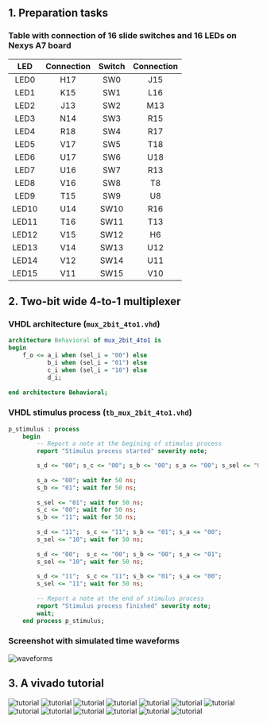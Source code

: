 ## 1. Preparation tasks
### Table with connection of 16 slide switches and 16 LEDs on Nexys A7 board
| **LED** | **Connection** | **Switch** | **Connection** | 
| :-: | :-: | :-: | :-: |
| LED0 | H17 | SW0 | J15 |
| LED1 | K15 | SW1 | L16 |
| LED2 | J13 | SW2 | M13 |
| LED3 | N14 | SW3 | R15 |
| LED4 | R18 | SW4 | R17 |
| LED5 | V17 | SW5 | T18 |
| LED6 | U17 | SW6 | U18 |
| LED7 | U16 | SW7 | R13 |
| LED8 | V16 | SW8 | T8 |
| LED9 | T15 | SW9 | U8 |
| LED10 | U14 | SW10 | R16 |
| LED11 | T16 | SW11 | T13 |
| LED12 | V15 | SW12 | H6 |
| LED13 | V14 | SW13 | U12 |
| LED14 | V12 | SW14 | U11 |
| LED15 | V11 | SW15 | V10 |

## 2. Two-bit wide 4-to-1 multiplexer
### VHDL architecture (`mux_2bit_4to1.vhd`)
```vhdl
architecture Behavioral of mux_2bit_4to1 is
begin
    f_o <= a_i when (sel_i = "00") else
           b_i when (sel_i = "01") else
           c_i when (sel_i = "10") else
           d_i; 
           
end architecture Behavioral;
```
### VHDL stimulus process (`tb_mux_2bit_4to1.vhd`)
```vhdl
p_stimulus : process
    begin
        -- Report a note at the begining of stimulus process
        report "Stimulus process started" severity note;

        s_d <= "00"; s_c <= "00"; s_b <= "00"; s_a <= "00"; s_sel <= "00"; wait for 50 ns;
        
        s_a <= "00"; wait for 50 ns;
        s_b <= "01"; wait for 50 ns;
        
        s_sel <= "01"; wait for 50 ns;
        s_c <= "00"; wait for 50 ns;
        s_b <= "11"; wait for 50 ns;  
        
        s_d <= "11";  s_c <= "11"; s_b <= "01"; s_a <= "00"; 
        s_sel <= "10"; wait for 50 ns;  
        
        s_d <= "00";  s_c <= "00"; s_b <= "00"; s_a <= "01"; 
        s_sel <= "10"; wait for 50 ns;  
        
        s_d <= "11";  s_c <= "11"; s_b <= "01"; s_a <= "00"; 
        s_sel <= "11"; wait for 50 ns;  
               
        -- Report a note at the end of stimulus process
        report "Stimulus process finished" severity note;
        wait;
    end process p_stimulus;
```
### Screenshot with simulated time waveforms
![waveforms](Images/waveforms.png)

## 3. A vivado tutorial
![tutorial](Images/1.png)
![tutorial](Images/2.png)
![tutorial](Images/3.png)
![tutorial](Images/4.png)
![tutorial](Images/5.png)
![tutorial](Images/6.png)
![tutorial](Images/7.png)
![tutorial](Images/8.png)
![tutorial](Images/9.png)
![tutorial](Images/10.png)
![tutorial](Images/11.png)
![tutorial](Images/12.png)
![tutorial](Images/13.png)